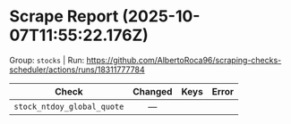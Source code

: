 # Scrape Report (2025-10-07T11:55:22.176Z)

Group: `stocks`  |  Run: https://github.com/AlbertoRoca96/scraping-checks-scheduler/actions/runs/18311777784

| Check | Changed | Keys | Error |
|---|:---:|:--|:--|
| `stock_ntdoy_global_quote` | — |  |  |
